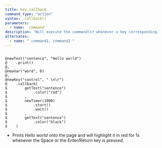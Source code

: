 ```yaml
---
title: key.callback
command_type: "action"
syntax: .callback()
parameters:
  - name:  command 
description: "Will execute the command(s) whenever a key corresponding to the element is pressed."
alternates:
  - name: " command1, command2 "
---
```


<!--more-->

<pre><code class="language-diff-javascript diff-highlight try-true">
@newText("sentence", "Hello world")
@    .print()
@,
@newVar("word", 0)
@,
@newKey("control", " \n\r")
@    .callback(
$        getText("sentence")
$            .color("red")
$        ,
$        newTimer(1000)
$            .start()
$            .wait()
$        ,
$        getText("sentence")
$            .color("black")
$    )
</code></pre>

+ Prints *Hello world* onto the page and will highlight it in red for 1s whenever the Space or the Enter/Return key is pressed.		
